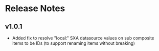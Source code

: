 ﻿# Release Notes

## v1.0.1
* Added fix to resolve "local:" SXA datasource values on sub composite items to be IDs (to support renaming items without breaking)